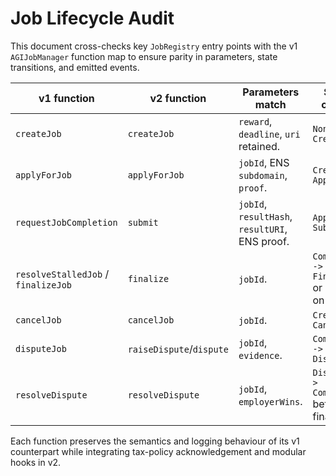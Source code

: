 # Job Lifecycle Audit

This document cross-checks key `JobRegistry` entry points with the v1 `AGIJobManager` function map to ensure parity in parameters, state transitions, and emitted events.

| v1 function                         | v2 function              | Parameters match                               | Status change                                   | Event emitted     |
| ----------------------------------- | ------------------------ | ---------------------------------------------- | ----------------------------------------------- | ----------------- |
| `createJob`                         | `createJob`              | `reward`, `deadline`, `uri` retained.          | `None -> Created`                               | `JobCreated`      |
| `applyForJob`                       | `applyForJob`            | `jobId`, ENS `subdomain`, `proof`.             | `Created -> Applied`                            | `ApplicationSubmitted`, `AgentAssigned` |
| `requestJobCompletion`              | `submit`                 | `jobId`, `resultHash`, `resultURI`, ENS proof. | `Applied -> Submitted`                          | `ResultSubmitted` |
| `resolveStalledJob` / `finalizeJob` | `finalize`               | `jobId`.                                       | `Completed -> Finalized` or refunds on failure. | `JobFinalized`    |
| `cancelJob`                         | `cancelJob`              | `jobId`.                                       | `Created -> Cancelled`                          | `JobCancelled`    |
| `disputeJob`                        | `raiseDispute`/`dispute` | `jobId`, `evidence`.                           | `Completed -> Disputed`                         | `JobDisputed`     |
| `resolveDispute`                    | `resolveDispute`         | `jobId`, `employerWins`.                       | `Disputed -> Completed` before finalisation.    | `DisputeResolved` |

Each function preserves the semantics and logging behaviour of its v1 counterpart while integrating tax-policy acknowledgement and modular hooks in v2.
